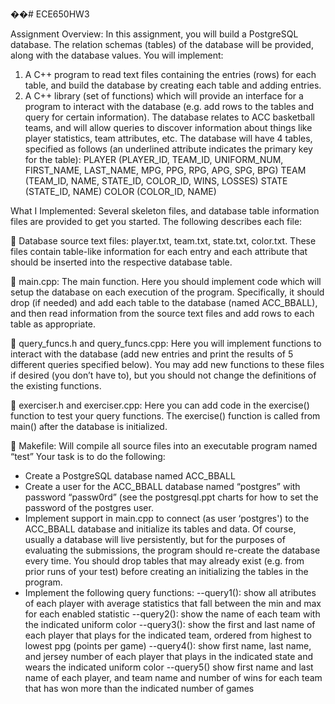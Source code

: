��# ECE650HW3

Assignment Overview:
In this assignment, you will build a PostgreSQL database. The relation schemas (tables) of the
database will be provided, along with the database values. You will implement:
1. A C++ program to read text files containing the entries (rows) for each table, and build
the database by creating each table and adding entries.
2. A C++ library (set of functions) which will provide an interface for a program to interact
with the database (e.g. add rows to the tables and query for certain information).
The database relates to ACC basketball teams, and will allow queries to discover information
about things like player statistics, team attributes, etc. The database will have 4 tables, specified
as follows (an underlined attribute indicates the primary key for the table):
PLAYER (PLAYER_ID, TEAM_ID, UNIFORM_NUM, FIRST_NAME, LAST_NAME, MPG, PPG,
RPG, APG, SPG, BPG)
TEAM (TEAM_ID, NAME, STATE_ID, COLOR_ID, WINS, LOSSES)
STATE (STATE_ID, NAME)
COLOR (COLOR_ID, NAME)


What I Implemented: 
Several skeleton files, and database table information files are provided to get you started. The
following describes each file:

 Database source text files: player.txt, team.txt, state.txt, color.txt. These files
contain table-like information for each entry and each attribute that should be inserted
into the respective database table.

 main.cpp: The main function. Here you should implement code which will setup the
database on each execution of the program. Specifically, it should drop (if needed) and 
add each table to the database (named ACC_BBALL), and then read information from
the source text files and add rows to each table as appropriate.

 query_funcs.h and query_funcs.cpp: Here you will implement functions to interact
with the database (add new entries and print the results of 5 different queries specified
below). You may add new functions to these files if desired (you don’t have to), but you
should not change the definitions of the existing functions.

 exerciser.h and exerciser.cpp: Here you can add code in the exercise() function to test
your query functions. The exercise() function is called from main() after the database is
initialized.

 Makefile: Will compile all source files into an executable program named “test”
Your task is to do the following:
- Create a PostgreSQL database named ACC_BBALL
- Create a user for the ACC_BBALL database named “postgres” with password
  “passw0rd” (see the postgresql.ppt charts for how to set the password of the postgres
  user.
- Implement support in main.cpp to connect (as user ‘postgres') to the ACC_BBALL
  database and initialize its tables and data. Of course, usually a database will live
  persistently, but for the purposes of evaluating the submissions, the program should
  re-create the database every time. You should drop tables that may already exist (e.g.
  from prior runs of your test) before creating an initializing the tables in the program.
- Implement the following query functions:
 --query1(): show all atributes of each player with average statistics that fall
   between the min and max for each enabled statistic
 --query2(): show the name of each team with the indicated uniform color
 --query3(): show the first and last name of each player that plays for the indicated
   team, ordered from highest to lowest ppg (points per game)
 --query4(): show first name, last name, and jersey number of each player that
   plays in the indicated state and wears the indicated uniform color
 --query5() show first name and last name of each player, and team name and
   number of wins for each team that has won more than the indicated number of
   games
